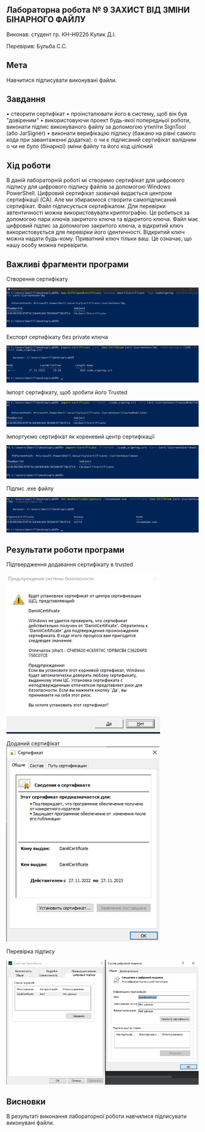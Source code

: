 ## Лабораторна робота № 9 ЗАХИСТ ВІД ЗМІНИ БІНАРНОГО ФАЙЛУ

Виконав:
студент гр. КН-Н922б
Кулик Д.І.

Перевірив:
Бульба С.С.

## Мета
Навчитися підписувати виконувані файли.

## Завдання
•	створити сертифікат
•	проінсталювати його в систему, щоб він був "довіреним"
•	використовуючи проект будь-якої попередньої роботи, виконати підпис виконуваного файлу за допомогою утиліти SignTool (або JarSigner)
•	виконати верифікацію підпису (бажано на рівні самого кода при завантаженні додатка):
o	чи є підписаний сертифікат валідним
o	чи не було (бінарної) зміни файлу та його код цілісний

## Хід роботи
В даній лабораторній роботі мі створимо сертифікат для цифрового підпису для цифрового підпису файлів за допомогою Windows PowerShell. Цифровий сертифікат зазвичай видається центром сертифікації (CA). Але ми збираємося створити самопідписаний сертифікат. 
Файл підписується сертифікатом. Для перевірки автентичності можна використовувати криптографію. Це робиться за допомогою пари ключів закритого ключа та відкритого ключа. Файл має цифровий підпис за допомогою закритого ключа, а відкритий ключ використовується для перевірки його ідентичності. Відкритий ключ можна надати будь-кому. Приватний ключ тільки ваш. Це означає, що нашу особу можна перевірити.

## Важливі фрагменти програми
Створення сертифікату

![Створення сертифікату](/lab09/doc/create_cer.png)

Експорт сертифікату без private ключа 

![Експорт сертифікату](/lab09/doc/export_cer.png)

Імпорт сертифікату, щоб зробити його Trusted

![Імпорт Trusted](/lab09/doc/imp_trusted.png)

Імпортуємо сертифікат як кореневий центр сертифікації

![Імпорт Root](/lab09/doc/imp_root.png)

Підпис .exe файлу

![Sign exe](/lab09/doc/sign_exe.png)

## Результати роботи програми

Підтвердження додавання сертифікату в trusted

![Пдтвердження](/lab09/doc/verify.png)

Доданий сертифікат
![Доданий сертифікат](/lab09/doc/added_cer.png)

Перевірка підпису

![Перевірка підпису](/lab09/doc/verify_sign.png)

## Висновки
В результаті виконання лабораторної роботи навчилися підписувати виконувані файли.